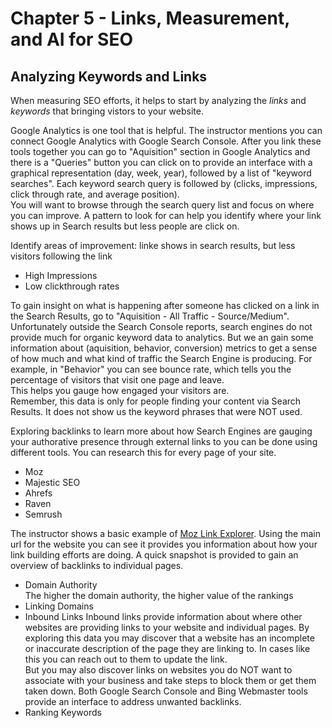 # Chapter 5 - Links, Measurement, and AI for SEO
## Analyzing Keywords and Links

When measuring SEO efforts, it helps to start by analyzing the *links* and *keywords* that bringing vistors to your website.

Google Analytics is one tool that is helpful. The instructor mentions you can connect Google Analytics with Google Search Console. After you link these tools together you can go to "Aquisition" section in Google Analytics and there is a "Queries" button you can click on to provide an interface with a graphical representation (day, week, year), followed by a list of "keyword searches". Each keyword search query is followed by (clicks, impressions, click through rate, and average position).<br>
You will want to browse through the search query list and focus on where you can improve. A pattern to look for can help you identify where your link shows up in Search results but less people are click on.<br>

Identify areas of improvement: linke shows in search results, but less visitors following the link
- High Impressions
- Low clickthrough rates

To gain insight on what is happening after someone has clicked on a link in the Search Results, go to  "Aquisition - All Traffic - Source/Medium". Unfortunately outside the Search Console reports, search engines do not provide much for organic keyword data to analytics. But we an gain some information about (aquisition, behavior, conversion) metrics to get a sense of how much and what kind of traffic the Search Engine is producing. For example, in "Behavior" you can see bounce rate, which tells you the percentage of visitors that visit one page and leave.<br>
This helps you gauge how engaged your visitors are.<br>
Remember, this data is only for people finding your content via Search Results. It does not show us the keyword phrases that were NOT used.

Exploring backlinks to learn more about how Search Engines are gauging your authorative presence through external links to you can be done using different tools. You can research this for every page of your site.
- Moz
- Majestic SEO
- Ahrefs
- Raven
- Semrush

The instructor shows a basic example of [Moz Link Explorer](https://moz.com/link-explorer). Using the main url for the website you can see it provides you information about how your link building efforts are doing. A quick snapshot is provided to gain an overview of backlinks to individual pages.
- Domain Authority<br>
  The higher the domain authority, the higher value of the rankings
- Linking Domains
- Inbound Links
  Inbound links provide information about where other websites are providing links to your website and individual pages. By exploring this data you may discover that a website has an incomplete or inaccurate description of the page they are linking to. In cases like this you can reach out to them to update the link.<br>
  But you may also discover links on websites you do NOT want to associate with your business and take steps to block them or get them taken down. Both Google Search Console and Bing Webmaster tools provide an interface to address unwanted backlinks.
- Ranking Keywords
